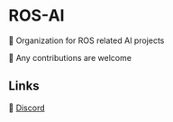 # ROS-AI
🤖 Organization for ROS related AI projects

🤝 Any contributions are welcome 

## Links
💬 [Discord](https://discord.gg/N64xed3Vbn)
